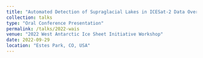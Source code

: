 ```yaml
---
title: "Automated Detection of Supraglacial Lakes in ICESat-2 Data Over The West Antarctic Ice Sheet 2018-2022"
collection: talks
type: "Oral Conference Presentation"
permalink: /talks/2022-wais
venue: "2022 West Antarctic Ice Sheet Initiative Workshop"
date: 2022-09-29
location: "Estes Park, CO, USA"
---
```

